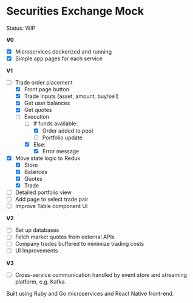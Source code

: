 # Securities Exchange Mock

Status: WIP

**V0**
- [X] Microservices dockerized and running
- [X] Simple app pages for each service

**V1**
- [ ] Trade order placement
  - [X] Front page button 
  - [X] Trade inputs (asset, amount, buy/sell)
  - [X] Get user balances
  - [X] Get quotes
  - [ ] Execution
    - [ ] If funds available:
      - [X] Order added to pool
      - [ ] Portfolio update
    - [X] Else:
      - [X] Error message
- [X] Move state logic to Redux
  - [X] Store 
  - [X] Balances
  - [X] Quotes
  - [X] Trade
- [ ] Detailed portfolio view
- [ ] Add page to select trade pair
- [ ] Improve Table component UI

**V2**
- [ ] Set up databases
- [ ] Fetch market quotes from external APIs
- [ ] Company trades buffered to minimize trading costs
- [ ] UI Improvements

**V3**
- [ ] Cross-service communication handled by event store and streaming platform, e.g. Kafka.

Built using Ruby and Go microservices and React Native front-end.
